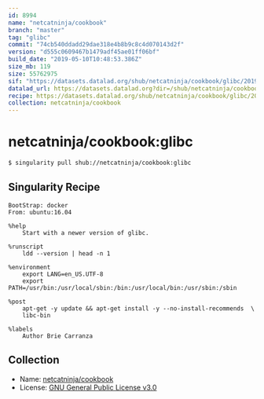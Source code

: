 ```yaml
---
id: 8994
name: "netcatninja/cookbook"
branch: "master"
tag: "glibc"
commit: "74cb540ddadd29dae318e4b8b9c8c4d070143d2f"
version: "d555c0609467b1479adf45ae01ff06bf"
build_date: "2019-05-10T10:48:53.386Z"
size_mb: 119
size: 55762975
sif: "https://datasets.datalad.org/shub/netcatninja/cookbook/glibc/2019-05-10-74cb540d-d555c060/d555c0609467b1479adf45ae01ff06bf.simg"
datalad_url: https://datasets.datalad.org?dir=/shub/netcatninja/cookbook/glibc/2019-05-10-74cb540d-d555c060/
recipe: https://datasets.datalad.org/shub/netcatninja/cookbook/glibc/2019-05-10-74cb540d-d555c060/Singularity
collection: netcatninja/cookbook
---
```


# netcatninja/cookbook:glibc

```bash
$ singularity pull shub://netcatninja/cookbook:glibc
```

## Singularity Recipe

```singularity
BootStrap: docker
From: ubuntu:16.04

%help
    Start with a newer version of glibc. 

%runscript
    ldd --version | head -n 1
    
%environment
    export LANG=en_US.UTF-8
    export PATH=/usr/bin:/usr/local/sbin:/bin:/usr/local/bin:/usr/sbin:/sbin

%post
    apt-get -y update && apt-get install -y --no-install-recommends  \
    libc-bin 

%labels
    Author Brie Carranza
```

## Collection

 - Name: [netcatninja/cookbook](https://github.com/netcatninja/cookbook)
 - License: [GNU General Public License v3.0](https://api.github.com/licenses/gpl-3.0)

